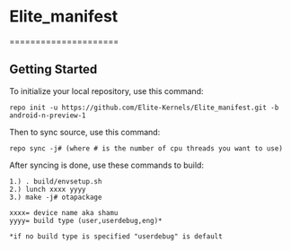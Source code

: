 # Elite_manifest
=====================

Getting Started
---------------

To initialize your local repository, use this command:

	repo init -u https://github.com/Elite-Kernels/Elite_manifest.git -b android-n-preview-1

Then to sync source, use this command:

	repo sync -j# (where # is the number of cpu threads you want to use)

After syncing is done, use these commands to build:

    1.) . build/envsetup.sh
    2.) lunch xxxx yyyy
    3.) make -j# otapackage
    
    xxxx= device name aka shamu
    yyyy= build type (user,userdebug,eng)*

    *if no build type is specified "userdebug" is default
